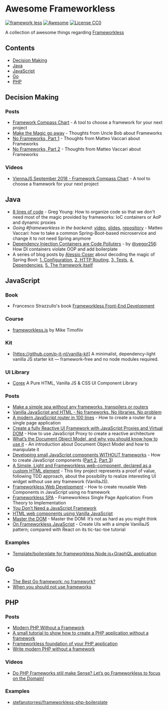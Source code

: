 # Awesome Frameworkless

[![framework less](http://frameworklessmovement.org/img/frameworkless__badge-github.svg)](https://github.com/frameworkless-movement/manifesto)
[![Awesome](https://cdn.rawgit.com/sindresorhus/awesome/d7305f38d29fed78fa85652e3a63e154dd8e8829/media/badge.svg)](https://github.com/sindresorhus/awesome)
[![License CC0](https://img.shields.io/badge/License-CC0-lightgrey.svg)](https://creativecommons.org/publicdomain/zero/1.0/)



A collection of awesome things regarding [Frameworkless](https://github.com/frameworkless-movement/manifesto)

## Contents
* [Decision Making](#decision-making)
* [Java](#java)
* [JavaScript](#javascript)
* [Go](#go)
* [PHP](#php)

## Decision Making

### Posts

* [Framework Compass Chart](https://medium.com/@TheStrazz86/framework-compass-chart-d3851c25b45d) - A tool to choose a framework for your next project
* [Make the Magic go away](https://blog.cleancoder.com/uncle-bob/2015/08/06/LetTheMagicDie.html) - Thoughts from Uncle Bob about Frameworks
* [No Frameworks, Part 1](http://matteo.vaccari.name/blog/archives/1019) - Thoughts from Matteo Vaccari about Frameworks
* [No Frameworks, Part 2](http://matteo.vaccari.name/blog/archives/1022) - Thoughts from Matteo Vaccari about Frameworks

### Videos

* [ViennaJS September 2018 - Framework Compass Chart](https://youtu.be/buFMbKRAUs8) - A tool to choose a framework for your next project


## Java

 * [8 lines of code](https://www.infoq.com/presentations/8-lines-code-refactoring/) - Greg Young: How to organize code so that we don't need most of the magic provided by frameworks: IoC containers or AoP and dynamic proxies
 * *Going #frameworkless in the backend*: [video](https://www.youtube.com/watch?v=hepg9freOxg), [slides](https://www.slideshare.net/xpmatteo/going-frameworkless-in-the-backend), [repository](https://github.com/xpmatteo/frameworkless-hangman) - Matteo Vaccari: how to take a common Spring-Boot-based microservice and change it to not need Spring anymore
* [Dependency Injection Containers are Code Polluters](https://www.yegor256.com/2014/10/03/di-containers-are-evil.html) - by [@yegor256](https://github.com/yegor256): How DI containers violate OOP and add boilerplate
* A series of blog posts by [Alessio Coser](https://www.alessiocoser.com/) about decoding the magic of Spring Boot: [1. Configuration](https://www.alessiocoser.com/escaping-the-magic-of-the-frameworks-1-configuration/), [2. HTTP Routing](https://www.alessiocoser.com/escaping-the-magic-of-the-frameworks-2-http-routing/), [3, Tests](https://www.alessiocoser.com/escaping-the-magic-of-the-frameworks-3-tests/), [4. Dependencies](https://www.alessiocoser.com/escaping-the-magic-of-the-frameworks-4-dependencies/), [5. The framework itself](https://www.alessiocoser.com/escaping-the-magic-of-the-frameworks-5-the-framework/)

## JavaScript

### Book

* Francesco Strazzullo's book [Frameworkless Front-End Development](https://www.goodreads.com/book/show/45288137-frameworkless-front-end-development)

### Course

* [frameworkless.js](https://frameworkless.js.org/) by Mike Timofiiv

### Kit

* [https://github.com/p-it-nl/vanilla-kit] A minimalist, dependency-light vanilla JS starter kit — framework-free and no node modules required.

### UI Library

* [Corex](https://netoum.com/corex/documentation/introduction.html) A Pure HTML, Vanilla JS &  CSS UI Component Library

### Posts

* [Make a simple spa without any frameworks, transpilers or routers](https://dev.to/rishavs/making-a-single-page-app-in-ye-good-olde-js-es6-3eng)
* [Vanilla JavaScript and HTML - No frameworks. No libraries. No problem](https://dev.to/pluralsight/vanilla-javascript-and-html-no-frameworks-no-libraries-no-problem-2n99)
* [A modern JavaScript router in 100 lines](http://krasimirtsonev.com/blog/article/A-modern-JavaScript-router-in-100-lines-history-api-pushState-hash-url) - How to create a router for a single page application
* [Create a fully Reactive UI Framework with JavaScript Proxies and Virtual DOM](https://medium.com/@TheStrazz86/create-a-fully-reactive-ui-framework-with-javascript-proxies-and-virtual-dom-c6fb28253776) - How to use JavaScript Proxy to create a reactive architecture
* [What’s the Document Object Model, and why you should know how to use it](https://medium.freecodecamp.org/whats-the-document-object-model-and-why-you-should-know-how-to-use-it-1a2d0bc5429d) - An introduction about Document Object Model and how to manipulate it
* [Developing small JavaScript components WITHOUT frameworks](https://jack.ofspades.com/developing-small-javascript-components-without-frameworks/) - How to create JavaScript components ([Part 2](https://jack.ofspades.com/frameworkless-javascript-part-2-templates-and-rendering/), [Part 3](https://jack.ofspades.com/frameworkless-javascript-part-3-one-way-data-binding/))
* [A Simple, Light and Frameworkless web-component, declared as a custom HTML element](https://github.com/vpellegrino/parking-widget) - This tiny project represents a proof of value, following TDD approach, about the possibility to realize interesting UI widget without use any framework (VanillaJS).
* [Frameworkless Web Development](https://dev.to/misomir/frameworkless-web-development-3n2h) - How to create reusable Web Components in JavaScript using no framework
* [Frameworkless SPA](https://medium.com/@a.jafari.90/framework-less-single-page-application-a547325f6e0c) - Frameworkless Single Page Application: From Theory to Implementation
* [You Don’t Need a JavaScript Framework](https://medium.com/better-programming/you-dont-need-a-javascript-framework-df2a36c2dd0a)
* [HTML web components using Vanilla JavaScript](https://ayushgp.github.io/html-web-components-using-vanilla-js/)
* [Master the DOM](https://medium.com/re-dom/master-the-dom-bc1a2a06089b) - Master the DOM: It’s not as hard as you might think
* [On Frameworkless JavaScript](https://tales.mbivert.com/on-frameworkless-js/#comparison-with-react) - Create UIs with a simple VanillaJS pattern; compared with React on its tic-tac-toe tutorial

### Examples
* [Template/boilerplate for frameworkless Node.js+GraphQL application](https://github.com/app/node-graphql-frameworkless)


## Go
* [The Best Go framework: no framework?](https://threedots.tech/post/best-go-framework/)
* [When you should not use frameworks](https://threedots.tech/episode/when-you-should-not-use-frameworks/)

## PHP

### Posts

* [Modern PHP Without a Framework](https://kevinsmith.io/modern-php-without-a-framework)
* [A small tutorial to show how to create a PHP application without a framework](https://github.com/PatrickLouys/no-framework-tutorial)
* [Frameworkless foundation of your PHP application](https://lessthan12ms.com/frameworkless-foundation-of-your-php-application.html)
* [Write modern PHP without a framework](https://medium.com/@dhgouveia/write-modern-php-without-framework-d244d8ca2b50)

### Videos

* [Do PHP Frameworks still make Sense? Let’s go Frameworkless to focus on the Domain!](https://www.youtube.com/watch?v=-vFouRoxgsk)

### Examples
* [stefanotorresi/frameworkless-php-boilerplate](https://github.com/stefanotorresi/frameworkless-php-boilerplate)
